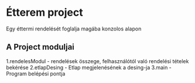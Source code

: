 # Étterem project
Egy éttermi rendelését foglalja magába konzolos alapon
## A Project moduljai
1.rendelesModul - rendelések összege, felhasználótól való rendelési tételek bekérése 
2.etlapDesing - Etlap megjelenésének a desing-ja
3.main - Program belépési pontja
